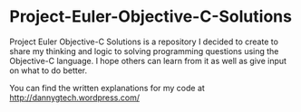 Project-Euler-Objective-C-Solutions
===================================

Project Euler Objective-C Solutions is a repository I decided to create to share my thinking and logic to solving programming questions using the Objective-C language.  I hope others can learn from it as well as give input on what to do better.  

You can find the written explanations for my code at http://dannygtech.wordpress.com/